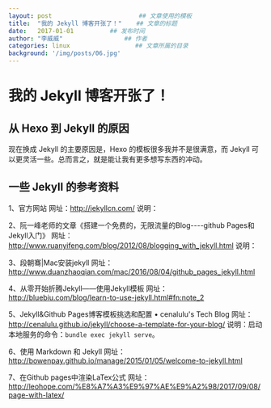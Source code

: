 ```yaml
---
layout: post                        ## 文章使用的模板
title:  "我的 Jekyll 博客开张了！"    ## 文章的标题
date:   2017-01-01          ## 发布时间
author: "李威威"                 ## 作者
categories: linux                  ## 文章所属的目录
background: '/img/posts/06.jpg'
---
```


# 我的 Jekyll 博客开张了！

## 从 Hexo 到 Jekyll 的原因
现在换成 Jekyll 的主要原因是，Hexo 的模板很多我并不是很满意，而 Jekyll 可以更灵活一些。总而言之，就是能让我有更多想写东西的冲动。

## 一些 Jekyll 的参考资料

1、官方网站
网址：http://jekyllcn.com/
说明：

2、阮一峰老师的文章《搭建一个免费的，无限流量的Blog----github Pages和Jekyll入门》
网址：http://www.ruanyifeng.com/blog/2012/08/blogging_with_jekyll.html
说明：

3、段朝骞|Mac安装jekyll
网址：http://www.duanzhaoqian.com/mac/2016/08/04/github_pages_jekyll.html

4、从零开始折腾Jekyll——使用Jekyll模板
网址：http://bluebiu.com/blog/learn-to-use-jekyll.html#fn:note_2

5、Jekyll&Github Pages博客模板挑选和配置 • cenalulu's Tech Blog
网址：http://cenalulu.github.io/jekyll/choose-a-template-for-your-blog/
说明：启动本地服务的命令：`bundle exec jekyll serve`。

6、使用 Markdown 和 Jekyll
网址：http://bowenpay.github.io/manage/2015/01/05/welcome-to-jekyll.html

7、在Github pages中渲染LaTex公式
网址：http://leohope.com/%E8%A7%A3%E9%97%AE%E9%A2%98/2017/09/08/page-with-latex/
